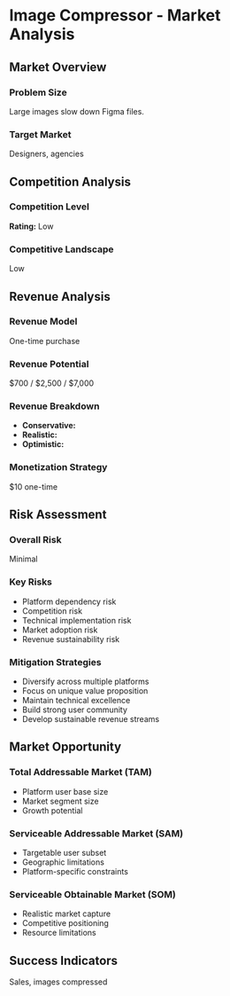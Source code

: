 # Image Compressor - Market Analysis

## Market Overview

### Problem Size
Large images slow down Figma files.

### Target Market
Designers, agencies

## Competition Analysis

### Competition Level
**Rating:** Low

### Competitive Landscape
Low

## Revenue Analysis

### Revenue Model
One-time purchase

### Revenue Potential
$700 / $2,500 / $7,000

### Revenue Breakdown
- **Conservative:** 
- **Realistic:** 
- **Optimistic:** 

### Monetization Strategy
$10 one-time

## Risk Assessment

### Overall Risk
Minimal

### Key Risks
- Platform dependency risk
- Competition risk
- Technical implementation risk
- Market adoption risk
- Revenue sustainability risk

### Mitigation Strategies
- Diversify across multiple platforms
- Focus on unique value proposition
- Maintain technical excellence
- Build strong user community
- Develop sustainable revenue streams

## Market Opportunity

### Total Addressable Market (TAM)
- Platform user base size
- Market segment size
- Growth potential

### Serviceable Addressable Market (SAM)
- Targetable user subset
- Geographic limitations
- Platform-specific constraints

### Serviceable Obtainable Market (SOM)
- Realistic market capture
- Competitive positioning
- Resource limitations

## Success Indicators
Sales, images compressed
